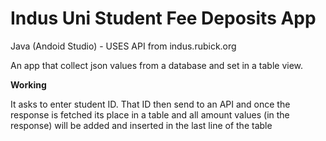 # Indus Uni Student Fee Deposits App
 Java (Andoid Studio) - USES API from indus.rubick.org

An app that collect json values from a database and set in a table view.

**Working**

It asks to enter student ID. That ID then send to an API and once the response is fetched its place in a table and all amount values (in the response) will be added and inserted in the last line of the table 
